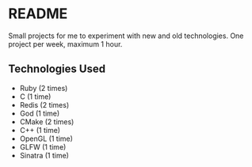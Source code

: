 README
======
Small projects for me to experiment with new and old technologies. One project per week, maximum 1 hour.

Technologies Used
-----------------
- Ruby (2 times)
- C (1 time)
- Redis (2 times)
- God (1 time)
- CMake (2 times)
- C++ (1 time)
- OpenGL (1 time)
- GLFW (1 time)
- Sinatra (1 time)

